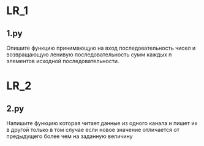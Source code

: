 # LR_1

## 1.py

Опишите функцию принимающую на вход последовательность чисел и возвращающую ленивую последовательность сумм каждых n элементов исходной последовательности.

# LR_2

## 2.py

Напишите функцию которая читает данные из одного канала и пишет их в другой только в том случае если новое значение отличается от предыдущего более чем на заданную величину
